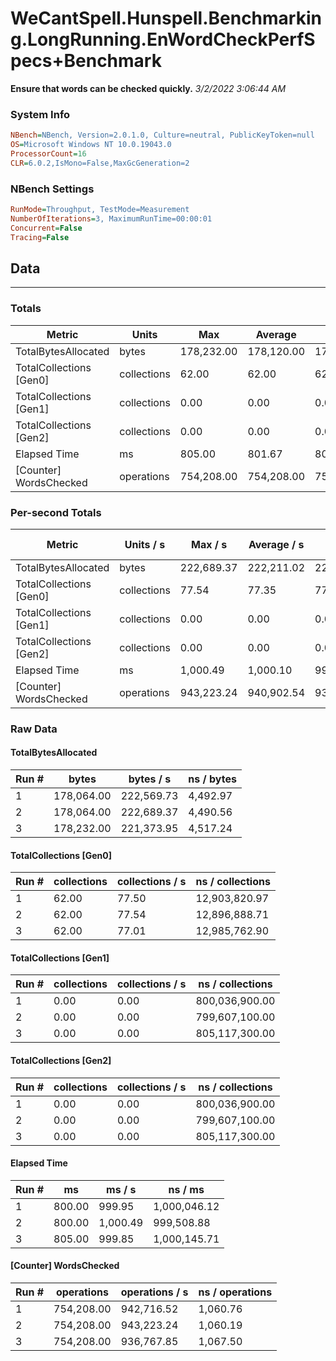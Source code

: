 ﻿# WeCantSpell.Hunspell.Benchmarking.LongRunning.EnWordCheckPerfSpecs+Benchmark
__Ensure that words can be checked quickly.__
_3/2/2022 3:06:44 AM_
### System Info
```ini
NBench=NBench, Version=2.0.1.0, Culture=neutral, PublicKeyToken=null
OS=Microsoft Windows NT 10.0.19043.0
ProcessorCount=16
CLR=6.0.2,IsMono=False,MaxGcGeneration=2
```

### NBench Settings
```ini
RunMode=Throughput, TestMode=Measurement
NumberOfIterations=3, MaximumRunTime=00:00:01
Concurrent=False
Tracing=False
```

## Data
-------------------

### Totals
|          Metric |           Units |             Max |         Average |             Min |          StdDev |
|---------------- |---------------- |---------------- |---------------- |---------------- |---------------- |
|TotalBytesAllocated |           bytes |      178,232.00 |      178,120.00 |      178,064.00 |           96.99 |
|TotalCollections [Gen0] |     collections |           62.00 |           62.00 |           62.00 |            0.00 |
|TotalCollections [Gen1] |     collections |            0.00 |            0.00 |            0.00 |            0.00 |
|TotalCollections [Gen2] |     collections |            0.00 |            0.00 |            0.00 |            0.00 |
|    Elapsed Time |              ms |          805.00 |          801.67 |          800.00 |            2.89 |
|[Counter] WordsChecked |      operations |      754,208.00 |      754,208.00 |      754,208.00 |            0.00 |

### Per-second Totals
|          Metric |       Units / s |         Max / s |     Average / s |         Min / s |      StdDev / s |
|---------------- |---------------- |---------------- |---------------- |---------------- |---------------- |
|TotalBytesAllocated |           bytes |      222,689.37 |      222,211.02 |      221,373.95 |          727.38 |
|TotalCollections [Gen0] |     collections |           77.54 |           77.35 |           77.01 |            0.30 |
|TotalCollections [Gen1] |     collections |            0.00 |            0.00 |            0.00 |            0.00 |
|TotalCollections [Gen2] |     collections |            0.00 |            0.00 |            0.00 |            0.00 |
|    Elapsed Time |              ms |        1,000.49 |        1,000.10 |          999.85 |            0.34 |
|[Counter] WordsChecked |      operations |      943,223.24 |      940,902.54 |      936,767.85 |        3,589.70 |

### Raw Data
#### TotalBytesAllocated
|           Run # |           bytes |       bytes / s |      ns / bytes |
|---------------- |---------------- |---------------- |---------------- |
|               1 |      178,064.00 |      222,569.73 |        4,492.97 |
|               2 |      178,064.00 |      222,689.37 |        4,490.56 |
|               3 |      178,232.00 |      221,373.95 |        4,517.24 |

#### TotalCollections [Gen0]
|           Run # |     collections | collections / s |ns / collections |
|---------------- |---------------- |---------------- |---------------- |
|               1 |           62.00 |           77.50 |   12,903,820.97 |
|               2 |           62.00 |           77.54 |   12,896,888.71 |
|               3 |           62.00 |           77.01 |   12,985,762.90 |

#### TotalCollections [Gen1]
|           Run # |     collections | collections / s |ns / collections |
|---------------- |---------------- |---------------- |---------------- |
|               1 |            0.00 |            0.00 |  800,036,900.00 |
|               2 |            0.00 |            0.00 |  799,607,100.00 |
|               3 |            0.00 |            0.00 |  805,117,300.00 |

#### TotalCollections [Gen2]
|           Run # |     collections | collections / s |ns / collections |
|---------------- |---------------- |---------------- |---------------- |
|               1 |            0.00 |            0.00 |  800,036,900.00 |
|               2 |            0.00 |            0.00 |  799,607,100.00 |
|               3 |            0.00 |            0.00 |  805,117,300.00 |

#### Elapsed Time
|           Run # |              ms |          ms / s |         ns / ms |
|---------------- |---------------- |---------------- |---------------- |
|               1 |          800.00 |          999.95 |    1,000,046.12 |
|               2 |          800.00 |        1,000.49 |      999,508.88 |
|               3 |          805.00 |          999.85 |    1,000,145.71 |

#### [Counter] WordsChecked
|           Run # |      operations |  operations / s | ns / operations |
|---------------- |---------------- |---------------- |---------------- |
|               1 |      754,208.00 |      942,716.52 |        1,060.76 |
|               2 |      754,208.00 |      943,223.24 |        1,060.19 |
|               3 |      754,208.00 |      936,767.85 |        1,067.50 |


